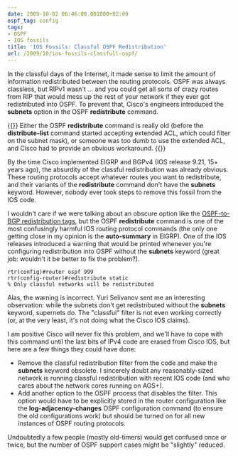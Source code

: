 ```yaml
---
date: 2009-10-02 06:46:00.001000+02:00
ospf_tag: config
tags:
- OSPF
- IOS fossils
title: 'IOS Fossils: Classful OSPF Redistribution'
url: /2009/10/ios-fossils-classfull-ospf/
---
```

In the classful days of the Internet, it made sense to limit the amount of information redistributed between the routing protocols. OSPF was always classless, but RIPv1 wasn't ... and you could get all sorts of crazy routes from RIP that would mess up the rest of your network if they ever got redistributed into OSPF. To prevent that, Cisco's engineers introduced the **subnets** option in the OSPF **redistribute** command.

{{<note>}}
Either the OSPF **redistribute** command is really old (before the **distribute-list** command started accepting extended ACL, which could filter on the subnet mask), or someone was too dumb to use the extended ACL, and Cisco had to provide an obvious workaround.
{{</note>}}

By the time Cisco implemented EIGRP and BGPv4 (IOS release 9.21, 15+ years ago), the absurdity of the classful redistribution was already obvious. These routing protocols accept whatever routes you want to redistribute, and their variants of the **redistribute** command don't have the **subnets** keyword. However, nobody ever took steps to remove this fossil from the IOS code.
<!--more-->
I wouldn't care if we were talking about an obscure option like the [OSPF-to-BGP redistribution tags](/2009/05/ios-fossils-ospf-to-bgp-redistribution/), but the OSPF **redistribute** command is one of the most confusingly harmful IOS routing protocol commands (the only one getting close in my opinion is the **auto-summary** in EIGRP). One of the IOS releases introduced a warning that would be printed whenever you're configuring redistribution into OSPF without the **subnets** keyword (great job: wouldn't it be better to fix the problem?).

``` code
rtr(config)#router ospf 999
rtr(config-router)#redistribute static
% Only classful networks will be redistributed
```

Alas, the warning is incorrect. Yuri Selivanov sent me an interesting observation: while the subnets don't get redistributed without the **subnets** keyword, supernets do. The "classful" filter is not even working correctly (or, at the very least, it's not doing what the Cisco IOS claims).

I am positive Cisco will never fix this problem, and we'll have to cope with this command until the last bits of IPv4 code are erased from Cisco IOS, but here are a few things they could have done:

-   Remove the classful redistribution filter from the code and make the **subnets** keyword obsolete. I sincerely doubt any reasonably-sized network is running classful redistribution with recent IOS code (and who cares about the network cores running on AGS+).
-   Add another option to the OSPF process that disables the filter. This option would have to be explicitly stored in the router configuration like the **log-adjacency-changes** OSPF configuration command (to ensure the old configurations work) but should be turned on for all new instances of OSPF routing protocols.

Undoubtedly a few people (mostly old-timers) would get confused once or twice, but the number of OSPF support cases might be "slightly" reduced.
